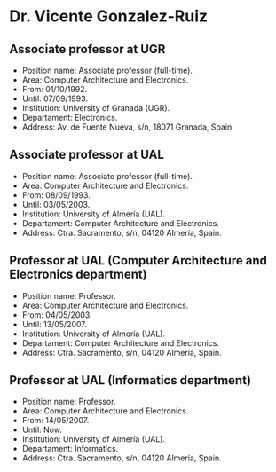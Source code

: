 # Dr. Vicente Gonzalez-Ruiz

## Associate professor at UGR

* Position name: Associate professor (full-time).
* Area: Computer Architecture and Electronics.
* From: 01/10/1992.
* Until: 07/09/1993.
* Institution: University of Granada (UGR).
* Departament: Electronics.
* Address: Av. de Fuente Nueva, s/n, 18071 Granada, Spain.

## Associate professor at UAL

* Position name: Associate professor (full-time).
* Area: Computer Architecture and Electronics.
* From: 08/09/1993.
* Until: 03/05/2003.
* Institution: University of Almería (UAL).
* Departament: Computer Architecture and Electronics.
* Address: Ctra. Sacramento, s/n, 04120 Almería, Spain.

## Professor at UAL (Computer Architecture and Electronics department)

* Position name: Professor.
* Area: Computer Architecture and Electronics.
* From: 04/05/2003.
* Until: 13/05/2007.
* Institution: University of Almería (UAL).
* Departament: Computer Architecture and Electronics.
* Address: Ctra. Sacramento, s/n, 04120 Almería, Spain.

## Professor at UAL (Informatics department)

* Position name: Professor.
* Area: Computer Architecture and Electronics.
* From: 14/05/2007.
* Until: Now.
* Institution: University of Almería (UAL).
* Departament: Informatics.
* Address: Ctra. Sacramento, s/n, 04120 Almería, Spain.

